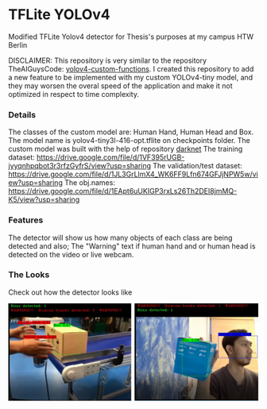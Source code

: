 # TFLite YOLOv4
Modified TFLite Yolov4 detector for Thesis's purposes at my campus HTW Berlin

DISCLAIMER: This repository is very similar to the repository TheAIGuysCode: [yolov4-custom-functions](https://github.com/theAIGuysCode/yolov4-custom-functions). I created this repository to add a new feature to be implemented with my custom YOLOv4-tiny model, and they may worsen the overal speed of the application and make it not optimized in respect to time complexity.

### Details
The classes of the custom model are: Human Hand, Human Head and Box.
The model name is yolov4-tiny3l-416-opt.tflite on checkpoints folder.
The custom model was built with the help of repository [darknet](https://github.com/AlexeyAB/darknet)
The training dataset: https://drive.google.com/file/d/1VF395rUGB-jyyqnhpqbot3r3rfzGyfrS/view?usp=sharing
The validation/test dataset: https://drive.google.com/file/d/1JL3GrLlmX4_WK6FF9Lfn674GFJjNPW5w/view?usp=sharing
The obj.names: https://drive.google.com/file/d/1EApt6uUKIGP3rxLs26Th2DEI8jmMQ-K5/view?usp=sharing

### Features
The detector will show us how many objects of each class are being detected and also; 
The "Warning" text if human hand and or human head is detected on the video or live webcam.

### The Looks
Check out how the detector looks like
<p align="center"><img src="detections/detection3.png" width="768"\></p>
